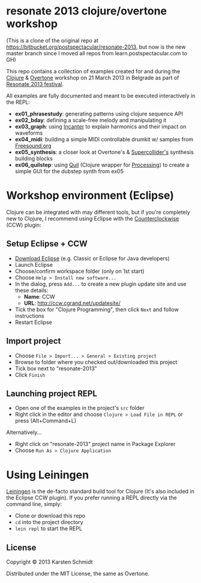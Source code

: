 # resonate 2013 clojure/overtone workshop

(This is a clone of the original repo at https://bitbucket.org/postspectacular/resonate-2013, but now is the new master branch since I moved all repos from learn.postspectacular.com to GH)

This repo contains a collection of examples created for and during the [Clojure](http://clojure.org) &
[Overtone](https://github.com/overtone/overtone) workshop on 21 March
2013 in Belgrade as part of [Resonate 2013 festival](http://resonate.io/2013/).

All examples are fully documented and meant to be executed
interactively in the REPL:

- **ex01_phrasestudy**: generating patterns using clojure sequence API
- **ex02_bday**: defining a scale-free melody and manipulating it
- **ex03_graph**: using [Incanter](http://incanter.org/) to explain harmonics and their impact
on waveforms
- **ex04_midi**: building a simple MIDI controllable drumkit w/ samples
  from [Freesound.org](http://freesound.org)
- **ex05_synthesis**: a closer look at Overtone's & [Supercollider's](http://supercollider.sourceforge.net/)
synthesis building blocks
- **ex06_quilstep**: using [Quil](https://github.com/quil/quil)
    (Clojure wrapper for [Processing](http://processing.org)) to create a simple GUI for the dubstep synth from ex05

# Workshop environment (Eclipse)

Clojure can be integrated with may different tools, but if you're
completely new to Clojure, I recommend using Eclipse with the [Counterclockwise](https://code.google.com/p/counterclockwise/) (CCW) plugin:

## Setup Eclipse + CCW

- [Download Eclipse](http://eclipse.org/downloads/) (e.g. Classic or Eclipse for Java developers)
- Launch Eclipse
- Choose/confirm workspace folder (only on 1st start)
- Choose `Help > Install new software...`
- In the dialog, press `Add...` to create a new plugin update site and
use these details:
    - **Name**: CCW
    - **URL**: http://ccw.cgrand.net/updatesite/
- Tick the box for "Clojure Programming", then click `Next` and follow
  instructions
- Restart Eclipse

## Import project

- Choose `File > Import... > General > Existing project`
- Browse to folder where you checked out/downloaded this project
- Tick box next to "resonate-2013"
- Click `Finish`

## Launching project REPL

- Open one of the examples in the project's `src` folder
- Right click in the editor and choose `Clojure > Load File in REPL` or press (Alt+Command+L)

Alternatively...

- Right click on "resonate-2013" project name in Package Explorer
- Choose `Run As > Clojure Application`

# Using Leiningen

[Leiningen](http://leiningen.org) is the de-facto standard build tool
for Clojure (It's also included in the Eclipse CCW plugin).
If you prefer running a REPL directly via the command line, simply:

- Clone or download this repo
- `cd` into the project directory
- `lein repl` to start the REPL

## License

Copyright © 2013 Karsten Schmidt

Distributed under the MIT License, the same as Overtone.
